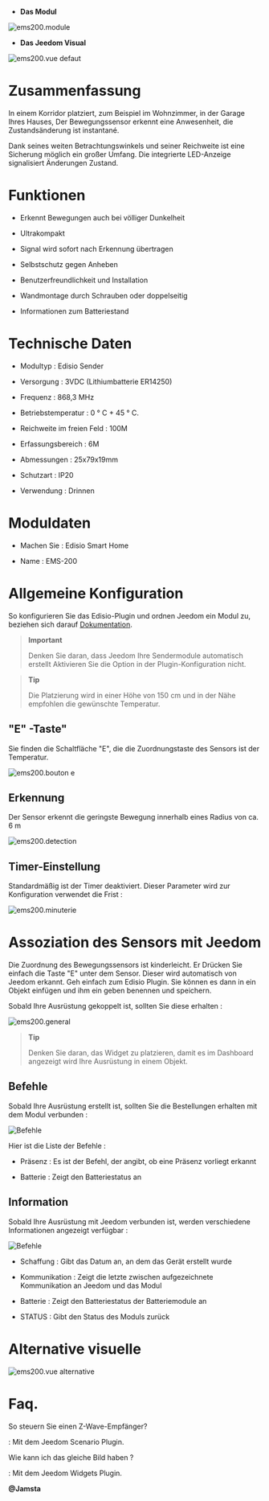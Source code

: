 -   **Das Modul**

![ems200.module](images/ems200/ems200.module.jpg)

-   **Das Jeedom Visual**

![ems200.vue defaut](images/ems200/ems200.vue-defaut.jpg)

Zusammenfassung 
======

In einem Korridor platziert, zum Beispiel im Wohnzimmer, in der Garage Ihres Hauses,
Der Bewegungssensor erkennt eine Anwesenheit, die Zustandsänderung ist
instantané.

Dank seines weiten Betrachtungswinkels und seiner Reichweite ist eine Sicherung möglich
ein großer Umfang. Die integrierte LED-Anzeige signalisiert Änderungen
Zustand.

Funktionen 
=========

-   Erkennt Bewegungen auch bei völliger Dunkelheit

-   Ultrakompakt

-   Signal wird sofort nach Erkennung übertragen

-   Selbstschutz gegen Anheben

-   Benutzerfreundlichkeit und Installation

-   Wandmontage durch Schrauben oder doppelseitig

-   Informationen zum Batteriestand

Technische Daten 
===========================

-   Modultyp : Edisio Sender

-   Versorgung : 3VDC (Lithiumbatterie ER14250)

-   Frequenz : 868,3 MHz

-   Betriebstemperatur : 0 ° C + 45 ° C.

-   Reichweite im freien Feld : 100M

-   Erfassungsbereich : 6M

-   Abmessungen : 25x79x19mm

-   Schutzart : IP20

-   Verwendung : Drinnen

Moduldaten 
=================

-   Machen Sie : Edisio Smart Home

-   Name : EMS-200

Allgemeine Konfiguration 
======================

So konfigurieren Sie das Edisio-Plugin und ordnen Jeedom ein Modul zu,
beziehen sich darauf
[Dokumentation](https://www.jeedom.fr/doc/documentation/plugins/edisio/de_DE/edisio.html).

> **Important**
>
> Denken Sie daran, dass Jeedom Ihre Sendermodule automatisch erstellt
> Aktivieren Sie die Option in der Plugin-Konfiguration nicht.

> **Tip**
>
> Die Platzierung wird in einer Höhe von 150 cm und in der Nähe empfohlen
> die gewünschte Temperatur.

"E" -Taste" 
----------

Sie finden die Schaltfläche "E", die die Zuordnungstaste des Sensors ist
der Temperatur.

![ems200.bouton e](images/ems200/ems200.bouton-e.jpg)

Erkennung 
---------

Der Sensor erkennt die geringste Bewegung innerhalb eines Radius von ca. 6 m

![ems200.detection](images/ems200/ems200.detection.jpg)

Timer-Einstellung 
-----------------------

Standardmäßig ist der Timer deaktiviert. Dieser Parameter wird zur Konfiguration verwendet
die Frist :

![ems200.minuterie](images/ems200/ems200.minuterie.jpg)

Assoziation des Sensors mit Jeedom 
===============================

Die Zuordnung des Bewegungssensors ist kinderleicht. Er
Drücken Sie einfach die Taste "E" unter dem Sensor. Dieser wird
automatisch von Jeedom erkannt. Geh einfach zum
Edisio Plugin. Sie können es dann in ein Objekt einfügen und ihm ein geben
benennen und speichern.

Sobald Ihre Ausrüstung gekoppelt ist, sollten Sie diese erhalten :

![ems200.general](images/ems200/ems200.general.jpg)

> **Tip**
>
> Denken Sie daran, das Widget zu platzieren, damit es im Dashboard angezeigt wird
> Ihre Ausrüstung in einem Objekt.

Befehle 
---------

Sobald Ihre Ausrüstung erstellt ist, sollten Sie die Bestellungen erhalten
mit dem Modul verbunden :

![Befehle](images/ems200/ems200.commande.jpg)

Hier ist die Liste der Befehle :

-   Präsenz : Es ist der Befehl, der angibt, ob eine Präsenz vorliegt
    erkannt

-   Batterie : Zeigt den Batteriestatus an

Information 
------------

Sobald Ihre Ausrüstung mit Jeedom verbunden ist, werden verschiedene Informationen angezeigt
verfügbar :

![Befehle](images/ems200/ems200.informations.jpg)

-   Schaffung : Gibt das Datum an, an dem das Gerät erstellt wurde

-   Kommunikation : Zeigt die letzte zwischen aufgezeichnete Kommunikation an
    Jeedom und das Modul

-   Batterie : Zeigt den Batteriestatus der Batteriemodule an

-   STATUS : Gibt den Status des Moduls zurück

Alternative visuelle 
=================

![ems200.vue alternative](images/ems200/ems200.vue-alternative.jpg)

Faq. 
======

So steuern Sie einen Z-Wave-Empfänger?

:   Mit dem Jeedom Scenario Plugin.

Wie kann ich das gleiche Bild haben ?

:   Mit dem Jeedom Widgets Plugin.

**@Jamsta**
